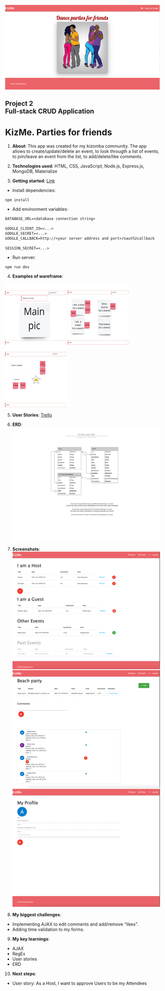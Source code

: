 ![Landing](public/images/Landing.png)

## Project 2 <br> Full-stack CRUD Application

# **KizMe. Parties for friends**

1. **About**: This app was created for my kizomba community. The app allows to create/update/delete an event, to look througth a list of events, to join/leave an event from the list, to add/delete/like comments.
2. **Technologies used**: HTML, CSS, JavaScript, Node.js, Express.js, MongoDB, Materialize

3. **Getting started**: [Link]()
* Install dependencies: 
```
npm install
```
*  Add environment variables:
```
DATABASE_URL=<database connection string>

GOOGLE_CLIENT_ID=<...>
GOOGLE_SECRET=<...>
GOOGLE_CALLBACK=http://<your server address and port>/oauth2callback

SESSION_SECRET=<...>
```

*  Run server:
```
npm run dev
```

4. **Examples of wareframe**: 

<img src="public/images/Main_page.jpg" width="200" height="200">
<img src="public/images/Events_Index_page.jpg" width="200" height="200">
<img src="public/images/Events_show_page.jpg" width="200" height="200">


5. **User Stories**: [Trello](https://trello.com/b/8hvBQePf/kizme-app)

6. **ERD**: 
![ERD](public/images/Database_ER_diagram.jpeg)


7. **Screenshots**:
![Index page](public/images/Index_page.png)
![Show page](public/images/Show_page.png)
![User's profile](public/images/My_profile.png)

8. **My biggest challenges**:

* Implementing AJAX to edit comments and add/remove "likes".
* Adding time validation to my forms.

9. **My key learnings**:

* AJAX
* RegEx
* User stories
* ERD

10. **Next steps**: 

* User story: As a Host, I want to approve Users to be my Attendees
